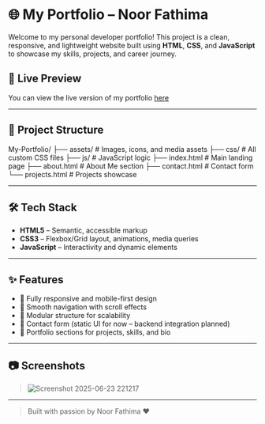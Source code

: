 # 🌐 My Portfolio – Noor Fathima

Welcome to my personal developer portfolio! This project is a clean, responsive, and lightweight website built using **HTML**, **CSS**, and **JavaScript** to showcase my skills, projects, and career journey.

## 📌 Live Preview
You can view the live version of my portfolio [here](https://noorfathima0.github.io/My-Portfolio)

---

## 📁 Project Structure

My-Portfolio/
├── assets/ # Images, icons, and media assets
├── css/ # All custom CSS files
├── js/ # JavaScript logic
├── index.html # Main landing page
├── about.html # About Me section
├── contact.html # Contact form
└── projects.html # Projects showcase

---

## 🛠️ Tech Stack

- **HTML5** – Semantic, accessible markup
- **CSS3** – Flexbox/Grid layout, animations, media queries
- **JavaScript** – Interactivity and dynamic elements

---

## ✨ Features

- 🔹 Fully responsive and mobile-first design
- 🔹 Smooth navigation with scroll effects
- 🔹 Modular structure for scalability
- 🔹 Contact form (static UI for now – backend integration planned)
- 🔹 Portfolio sections for projects, skills, and bio

---

## 📷 Screenshots

> ![Screenshot 2025-06-23 221217](https://github.com/user-attachments/assets/a0e6a3ed-2199-4be3-b719-e52b9ed28d5a)

---

> Built with passion by Noor Fathima ❤️
